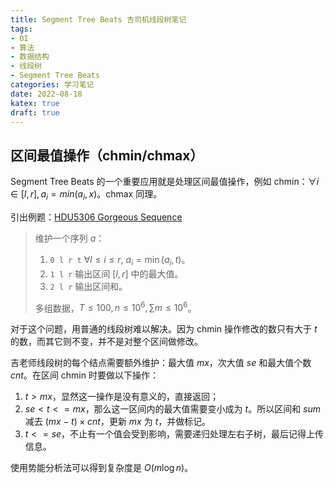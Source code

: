 ```yaml
---
title: Segment Tree Beats 吉司机线段树笔记
tags:
- OI
- 算法
- 数据结构
- 线段树
- Segment Tree Beats
categories: 学习笔记
date: 2022-08-18
katex: true
draft: true
---
```


## 区间最值操作（chmin/chmax）

Segment Tree Beats 的一个重要应用就是处理区间最值操作，例如 chmin：$\forall i \in [l, r], a_i = min(a_i, x)$。chmax 同理。

引出例题：[HDU5306 Gorgeous Sequence](https://acm.hdu.edu.cn/showproblem.php?pid=5306)

> 维护一个序列 $a$：
>
> 1. `0 l r t` $\forall l\le i\le r,\ a_i=\min(a_i,t)$。
> 2. `1 l r` 输出区间 $[l,r]$ 中的最大值。
> 3. `2 l r` 输出区间和。
>
> 多组数据，$T\le 100,n\le 10^6,\sum m\le 10^6$。

对于这个问题，用普通的线段树难以解决。因为 chmin 操作修改的数只有大于 $t$ 的数，而其它则不变，并不是对整个区间做修改。

吉老师线段树的每个结点需要额外维护：最大值 $mx$，次大值 $se$ 和最大值个数 $cnt$。在区间 chmin 时要做以下操作：

1. $t > mx$，显然这一操作是没有意义的，直接返回；
2. $se < t <= mx$，那么这一区间内的最大值需要变小成为 $t$。所以区间和 $sum$ 减去 $(mx-t)\times cnt$，更新 $mx$ 为 $t$，并做标记。
3. $t <= se$，不止有一个值会受到影响，需要递归处理左右子树，最后记得上传信息。

使用势能分析法可以得到复杂度是 $O(m\log n)$。

